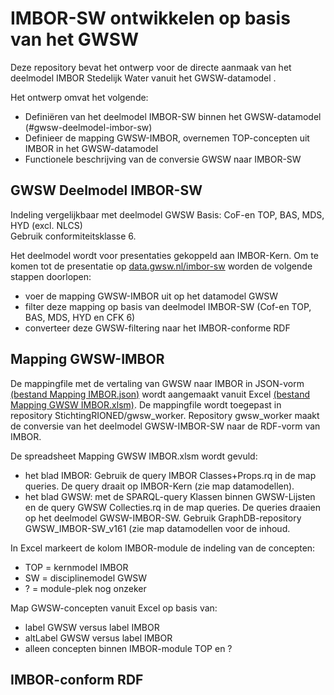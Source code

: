 # IMBOR-SW ontwikkelen op basis van het GWSW

Deze repository bevat het ontwerp voor de directe aanmaak van het deelmodel IMBOR Stedelijk Water vanuit het GWSW-datamodel .

Het ontwerp omvat het volgende:
* Definiëren van het deelmodel IMBOR-SW binnen het GWSW-datamodel (#gwsw-deelmodel-imbor-sw)
* Definieer de mapping GWSW-IMBOR, overnemen TOP-concepten uit IMBOR in het GWSW-datamodel
* Functionele beschrijving van de conversie GWSW naar IMBOR-SW

## GWSW Deelmodel IMBOR-SW 
Indeling vergelijkbaar met deelmodel GWSW Basis: CoF-en TOP, BAS, MDS, HYD (excl. NLCS)  
Gebruik conformiteitsklasse 6.

Het deelmodel wordt voor presentaties gekoppeld aan IMBOR-Kern. 
Om te komen tot de presentatie op [data.gwsw.nl/imbor-sw](https://data.gwsw.nl/imbor-sw) worden de volgende stappen doorlopen:
- voer de mapping GWSW-IMBOR uit op het datamodel GWSW
- filter deze mapping op basis van deelmodel IMBOR-SW (Cof-en TOP, BAS, MDS, HYD en CFK 6)
- converteer deze GWSW-filtering naar het IMBOR-conforme RDF

## Mapping GWSW-IMBOR
De mappingfile met de vertaling van GWSW naar IMBOR in JSON-vorm [(bestand Mapping IMBOR.json)](./Mapping%20IMBOR.json) 
wordt aangemaakt vanuit Excel [(bestand Mapping GWSW IMBOR.xlsm)](./Mapping%20GWSW%20IMBOR.xlsm). 
De mappingfile wordt toegepast in repository StichtingRIONED/gwsw_worker. Repository gwsw_worker maakt de conversie van het deelmodel GWSW-IMBOR-SW naar de RDF-vorm van IMBOR.

De spreadsheet Mapping GWSW IMBOR.xlsm wordt gevuld:
- het blad IMBOR: Gebruik de query IMBOR Classes+Props.rq in de map queries. De query draait op IMBOR-Kern (zie map datamodellen). 
- het blad GWSW: met de SPARQL-query Klassen binnen GWSW-Lijsten en de query GWSW Collecties.rq in de map queries. De queries draaien op het deelmodel GWSW-IMBOR-SW. Gebruik GraphDB-repository GWSW_IMBOR-SW_v161 (zie map datamodellen voor de inhoud. 

In Excel markeert de kolom IMBOR-module de indeling van de concepten:
- TOP = kernmodel IMBOR
- SW = disciplinemodel GWSW
- ? = module-plek nog onzeker

Map GWSW-concepten vanuit Excel op basis van:
- label GWSW versus label IMBOR
- altLabel GWSW versus label IMBOR
- alleen concepten binnen IMBOR-module TOP en ?

## IMBOR-conform RDF
